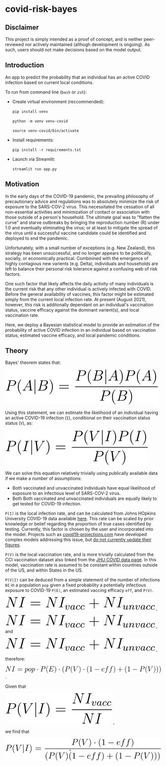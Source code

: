 # covid-risk-bayes
## Disclaimer
This project is simply intended as a proof of concept, and is neither peer-reviewed nor actively maintained (althogh development is ongoing). As such, users should not make decisions based on the model output.
## Introduction
An app to predict the probability that an individual has an active COVID infection based on current local conditions.

To run from command line (`bash` or `zsh`):
- Create virtual environment (reccommended):

    `pip install venv`

    `python -m venv venv-covid`
    
    `source venv-covid/bin/activate`
- Install requirements:

    `pip install -r requirements.txt`
- Launch via Streamlit:

    `streamlit run app.py`

## Motivation
In the early days of the COVID-19 pandemic, the prevailing philosophy of precautionary advice and regulations was to absolutely minimize the risk of exposure to the SARS-COV-2 virus. This necessitated the cessation of all non-essential activities and minimization of contact or association with those outside of a person's household. The ultimate goal was to "flatten the curve" and starve outbreaks by bringing the reproduction number (R) under 1.0 and eventually eliminating the virus; or at least to mitigate the spread of the virus until a successful vaccine candidate could be identified and deployed to end the pandemic.

Unfortunately, with a small number of exceptions (e.g. New Zealand), this strategy has been unsuccessful, and no longer appears to be politically, socially, or economically practical. Combinined with the emergence of highly contagious new varients (e.g. Delta), individuals and households are left to balance their personal risk tolerance against a confusing web of risk factors.

One such factor that likely affects the daily activity of many individuals is the current risk that any other individual is actively infected with COVID. Before the general availability of vaccines, this factor might be estimated simply from the current local infection rate. At present (August 2021), however, this risk is additonally dependant on an individual's vaccination status, vaccine efficacy against the dominant varient(s), and local vaccination rate.

Here, we deploy a Bayesian statistical model to provide an estimation of the probability of active COVID infection in an individual based on vaccination status, estimated vaccine efficacy, and local pandemic conditions.

## Theory
Bayes' theorem states that:

![Bayes theorem](./images/bayes-theorem.svg)

Using this statement, we can estimate the likelihood of an individual having an active COVID-19 infection (`I`), conditional on their vaccination status status (`V`), as:

![COVID Bayes](./images/covid-bayes.svg)

We can solve this equation relatively trivially using publically available data if we make a number of assumptions:

 - Both vaccinated and unvaccinated individuals have equal likelihood of exposure to an infectious level of SARS-COV-2 virus.
 - Both Both vaccinated and unvaccinated individuals are equally likely to get tested for COVID-19 infection.

`P(I)` is the local infection rate, and can be calculated from Johns HOpkins University COVID-19 data available [here](https://coronavirus.jhu.edu/about/how-to-use-our-data). This rate can be scaled by prior knowledge or belief regarding the proportion of true cases identified by testing. Currently, this factor is chosen by the user and incorporated into the model. Projects such as [covid19-projections.com](https://covid19-projections.com/estimating-true-infections-revisited/) have developed complex models addressing this issue, but [do not currently update their figures](https://youyanggu.com/blog/one-year-later).

`P(V)` is the local vaccination rate, and is more trivially calculated from the CCI vaccination dataset also linked from the [JHU COVID data page](https://coronavirus.jhu.edu/about/how-to-use-our-data). In this model, vaccination rate is assumed to be constant within countries outside of the US, and within States in the US.

`P(V|I)` can be deduced from a simple statement of the number of infections `NI` in a population `pop` given a fixed probability a potentially infectious exposure to COVID-19 `P(E)`, an estimated vaccing efficacy `eff`, and `P(V)`.

![NI1](./images/NI_1.svg) ,

![NI1](./images/NI_1.svg) , and

![NI1](./images/NI_1.svg) , 

therefore:

 ![NI](./images/NI.svg) .

Given that

![p_vi](./images/p_v_i.svg) ,

we find that 

![p_V_i_solved](./images/p_v_i_solved.svg)




